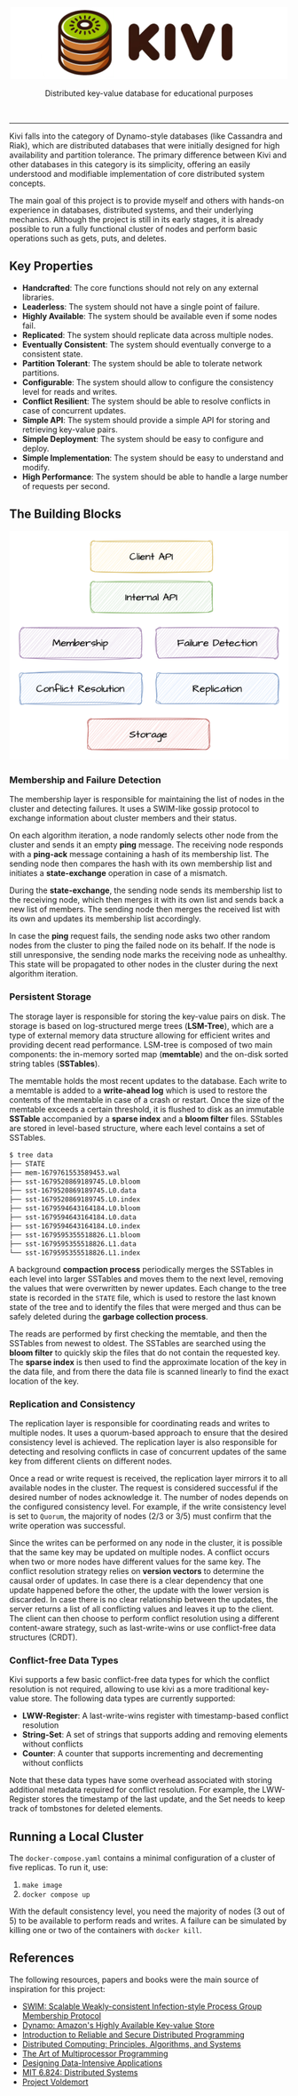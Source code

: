 <div align="center"> 
   <img src="images/logo.png" width="500" alt="Kivi Logo">
   <p>Distributed key-value database for educational purposes</p>
   <img src="https://img.shields.io/badge/status-Alpha-yellow" alt="">
   <img src="https://img.shields.io/badge/license-MIT-blue" alt="">
</div>

---

Kivi falls into the category of Dynamo-style databases (like Cassandra and Riak), 
which are distributed databases that were initially designed for high availability
and partition tolerance. The primary difference between Kivi and other databases 
in this category is its simplicity, offering an easily understood and modifiable 
implementation of core distributed system concepts.

The main goal of this project is to provide myself and others with hands-on 
experience in databases, distributed systems, and their underlying mechanics. 
Although the project is still in its early stages, it is already possible to run 
a fully functional cluster of nodes and perform basic operations such as gets, 
puts, and deletes.

## Key Properties

 * **Handcrafted**: The core functions should not rely on any external libraries.
 * **Leaderless**: The system should not have a single point of failure.
 * **Highly Available**: The system should be available even if some nodes fail.
 * **Replicated**: The system should replicate data across multiple nodes.
 * **Eventually Consistent**: The system should eventually converge to a consistent state.
 * **Partition Tolerant**: The system should be able to tolerate network partitions.
 * **Configurable**: The system should allow to configure the consistency level for reads and writes.
 * **Conflict Resilient**: The system should be able to resolve conflicts in case of concurrent updates.
 * **Simple API**: The system should provide a simple API for storing and retrieving key-value pairs.
 * **Simple Deployment**: The system should be easy to configure and deploy.
 * **Simple Implementation**: The system should be easy to understand and modify.
 * **High Performance**: The system should be able to handle a large number of requests per second.

## The Building Blocks

<p align="center">
  <img src="images/blocks.png" alt="Building Blocks Diagram">
</p>

### Membership and Failure Detection

The membership layer is responsible for maintaining the list of nodes in the
cluster and detecting failures. It uses a SWIM-like gossip protocol to exchange
information about cluster members and their status.

On each algorithm iteration, a node randomly selects other node from the cluster
and sends it an empty **ping** message. The receiving node responds with a 
**ping-ack** message containing a hash of its membership list. The sending node 
then compares the hash with its own membership list and initiates 
a **state-exchange** operation in case of a mismatch.

During the **state-exchange**, the sending node sends its membership list to the
receiving node, which then merges it with its own list and sends back a new list
of members. The sending node then merges the received list with its own and
updates its membership list accordingly.

In case the **ping** request fails, the sending node asks two other random nodes
from the cluster to ping the failed node on its behalf. If the node is still
unresponsive, the sending node marks the receiving node as unhealthy. This
state will be propagated to other nodes in the cluster during the next algorithm
iteration.

### Persistent Storage

The storage layer is responsible for storing the key-value pairs on disk. The 
storage is based on log-structured merge trees (**LSM-Tree**), which are a type 
of external memory data structure allowing for efficient writes and providing 
decent read performance. LSM-tree is composed of two main components: the in-memory 
sorted map (**memtable**) and the on-disk sorted string tables (**SSTables**).

The memtable holds the most recent updates to the database. Each write to a 
memtable is added to a **write-ahead log** which is used to restore the contents 
of the memtable in case of a crash or restart. Once the size of the memtable 
exceeds a certain threshold, it is flushed to disk as an immutable **SSTable**
accompanied by a **sparse index** and a **bloom filter** files. SStables are 
stored in level-based structure, where each level contains a set of SSTables.

```
$ tree data
├── STATE
├── mem-1679761553589453.wal
├── sst-1679520869189745.L0.bloom
├── sst-1679520869189745.L0.data
├── sst-1679520869189745.L0.index
├── sst-1679594643164184.L0.bloom
├── sst-1679594643164184.L0.data
├── sst-1679594643164184.L0.index
├── sst-1679595355518826.L1.bloom
├── sst-1679595355518826.L1.data
└── sst-1679595355518826.L1.index
```

A background **compaction process** periodically merges the SSTables in each 
level into larger SSTables and moves them to the next level, removing the values
that were overwritten by newer updates. Each change to the tree state is recorded 
in the `STATE` file, which is used to restore the last known state of the tree
and to identify the files that were merged and thus can be safely deleted during 
the **garbage collection process**.

The reads are performed by first checking the memtable, and then the SSTables
from newest to oldest. The SSTables are searched using the **bloom filter** to
quickly skip the files that do not contain the requested key. The **sparse
index** is then used to find the approximate location of the key in the data file,
and from there the data file is scanned linearly to find the exact location of
the key.

### Replication and Consistency

The replication layer is responsible for coordinating reads and writes to
multiple nodes. It uses a quorum-based approach to ensure that the desired
consistency level is achieved. The replication layer is also responsible for
detecting and resolving conflicts in case of concurrent updates of the same key
from different clients on different nodes.

Once a read or write request is received, the replication layer mirrors it to all
available nodes in the cluster. The request is considered successful if the desired
number of nodes acknowledge it. The number of nodes depends on the configured 
consistency level. For example, if the write consistency level is set to `Quorum`, 
the majority of nodes (2/3 or 3/5) must confirm that the write operation was 
successful.

Since the writes can be performed on any node in the cluster, it is possible that 
the same key may be updated on multiple nodes. A conflict occurs when two or more
nodes have different values for the same key. The conflict resolution strategy 
relies on **version vectors** to determine the causal order of updates. In case 
there is a clear dependency that one update happened before the other, the update 
with the lower version is discarded. In case there is no clear relationship between 
the updates, the server returns a list of all conflicting values and leaves it up
to the client. The client can then choose to perform conflict resolution using
a different content-aware strategy, such as last-write-wins or use conflict-free 
data structures (CRDT).

### Conflict-free Data Types

Kivi supports a few basic conflict-free data types for which the conflict resolution
is not required, allowing to use kivi as a more traditional key-value store. The
following data types are currently supported:

 * **LWW-Register**: A last-write-wins register with timestamp-based conflict resolution
 * **String-Set**: A set of strings that supports adding and removing elements without conflicts
 * **Counter**: A counter that supports incrementing and decrementing without conflicts

Note that these data types have some overhead associated with storing additional
metadata required for conflict resolution. For example, the LWW-Register stores 
the timestamp of the last update, and the Set needs to keep track of tombstones 
for deleted elements.

## Running a Local Cluster

The `docker-compose.yaml` contains a minimal configuration of a cluster of
five replicas. To run it, use:

 1. `make image`
 2. `docker compose up`

With the default consistency level, you need the majority of nodes (3 out of 5)
to be available to perform reads and writes. A failure can be simulated by
killing one or two of the containers with `docker kill`.

## References

The following resources, papers and books were the main source of inspiration for
this project:

 * [SWIM: Scalable Weakly-consistent Infection-style Process Group Membership Protocol](https://www.cs.cornell.edu/projects/Quicksilver/public_pdfs/SWIM.pdf)
 * [Dynamo: Amazon's Highly Available Key-value Store](https://www.allthingsdistributed.com/files/amazon-dynamo-sosp2007.pdf)
 * [Introduction to Reliable and Secure Distributed Programming](https://www.distributedprogramming.net)
 * [Distributed Computing: Principles, Algorithms, and Systems](https://www.cs.uic.edu/~ajayk/DCS-Book)
 * [The Art of Multiprocessor Programming](https://www.amazon.com/Art-Multiprocessor-Programming-Maurice-Herlihy-ebook/dp/B08HQ7XNLD)
 * [Designing Data-Intensive Applications](https://dataintensive.net/)
 * [MIT 6.824: Distributed Systems](https://pdos.csail.mit.edu/6.824/)
 * [Project Voldemort](https://www.project-voldemort.com/voldemort/)
 